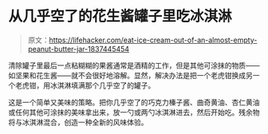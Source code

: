 # 从几乎空了的花生酱罐子里吃冰淇淋

> 原文：<https://lifehacker.com/eat-ice-cream-out-of-an-almost-empty-peanut-butter-jar-1837445454>

清除罐子里最后一点粘糊糊的果酱通常是酒精的工作，但是其他可涂抹的物质——如坚果和花生酱——就不会很好地溶解。显然，解决办法是把一个老虎钳换成另一个老虎钳，用冰淇淋填满那个几乎空了的罐子。



这是一个简单又美味的策略。把你几乎空了的巧克力榛子酱、曲奇黄油、杏仁黄油或任何其他可涂抹的美味拿出来，放一勺或两勺冰淇淋进去，然后开始吃。残余物将与冰淇淋混合，创造一种全新的风味体验。